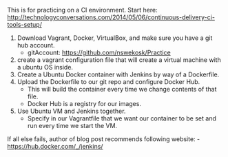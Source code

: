 This is for practicing on a CI environment. Start here: http://technologyconversations.com/2014/05/06/continuous-delivery-ci-tools-setup/

1. Download Vagrant, Docker, VirtualBox, and make sure you have a git hub account.
	- gitAccount: https://github.com/nswekosk/Practice
2. create a vagrant configuration file that will create a virtual machine with a ubuntu OS inside.
3. Create a Ubuntu Docker container with Jenkins by way of a Dockerfile.
4. Upload the Dockerfile to our git repo and configure Docker Hub.
	- This will build the container every time we change contents of that file.
	- Docker Hub is a registry for our images.
5. Use Ubuntu VM and Jenkins together.
	- Specify in our Vagrantfile that we want our container to be set and run every time we start the VM.


If all else fails, author of blog post recommends following website:
	- https://hub.docker.com/_/jenkins/
